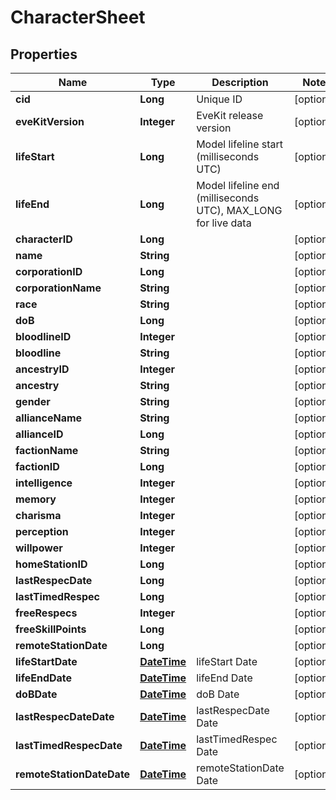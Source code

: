 
# CharacterSheet

## Properties
Name | Type | Description | Notes
------------ | ------------- | ------------- | -------------
**cid** | **Long** | Unique ID |  [optional]
**eveKitVersion** | **Integer** | EveKit release version |  [optional]
**lifeStart** | **Long** | Model lifeline start (milliseconds UTC) |  [optional]
**lifeEnd** | **Long** | Model lifeline end (milliseconds UTC), MAX_LONG for live data |  [optional]
**characterID** | **Long** |  |  [optional]
**name** | **String** |  |  [optional]
**corporationID** | **Long** |  |  [optional]
**corporationName** | **String** |  |  [optional]
**race** | **String** |  |  [optional]
**doB** | **Long** |  |  [optional]
**bloodlineID** | **Integer** |  |  [optional]
**bloodline** | **String** |  |  [optional]
**ancestryID** | **Integer** |  |  [optional]
**ancestry** | **String** |  |  [optional]
**gender** | **String** |  |  [optional]
**allianceName** | **String** |  |  [optional]
**allianceID** | **Long** |  |  [optional]
**factionName** | **String** |  |  [optional]
**factionID** | **Long** |  |  [optional]
**intelligence** | **Integer** |  |  [optional]
**memory** | **Integer** |  |  [optional]
**charisma** | **Integer** |  |  [optional]
**perception** | **Integer** |  |  [optional]
**willpower** | **Integer** |  |  [optional]
**homeStationID** | **Long** |  |  [optional]
**lastRespecDate** | **Long** |  |  [optional]
**lastTimedRespec** | **Long** |  |  [optional]
**freeRespecs** | **Integer** |  |  [optional]
**freeSkillPoints** | **Long** |  |  [optional]
**remoteStationDate** | **Long** |  |  [optional]
**lifeStartDate** | [**DateTime**](DateTime.md) | lifeStart Date |  [optional]
**lifeEndDate** | [**DateTime**](DateTime.md) | lifeEnd Date |  [optional]
**doBDate** | [**DateTime**](DateTime.md) | doB Date |  [optional]
**lastRespecDateDate** | [**DateTime**](DateTime.md) | lastRespecDate Date |  [optional]
**lastTimedRespecDate** | [**DateTime**](DateTime.md) | lastTimedRespec Date |  [optional]
**remoteStationDateDate** | [**DateTime**](DateTime.md) | remoteStationDate Date |  [optional]



